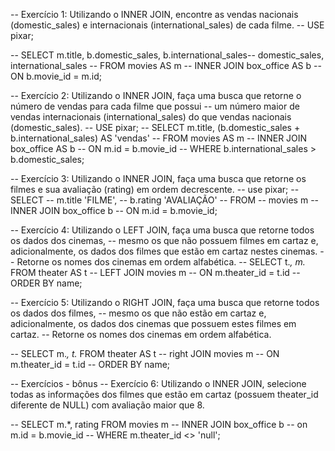 -- Exercício 1: Utilizando o INNER JOIN, encontre as vendas nacionais (domestic_sales) e internacionais (international_sales) de cada filme.
-- USE pixar;

-- SELECT m.title, b.domestic_sales, b.international_sales-- domestic_sales, international_sales 
-- FROM movies AS m
-- INNER JOIN box_office AS b
-- ON b.movie_id = m.id;

-- Exercício 2: Utilizando o INNER JOIN, faça uma busca que retorne o número de vendas para cada filme que possui 
-- um número maior de vendas internacionais (international_sales) do que vendas nacionais (domestic_sales).
-- USE pixar;
-- SELECT m.title, (b.domestic_sales + b.international_sales) AS 'vendas'
-- FROM movies AS m
-- INNER JOIN box_office AS b
-- ON m.id = b.movie_id
-- WHERE b.international_sales > b.domestic_sales;

-- Exercício 3: Utilizando o INNER JOIN, faça uma busca que retorne os filmes e sua avaliação (rating) em ordem decrescente.
-- use pixar;
-- SELECT 
-- 	m.title 'FILME',
--     b.rating 'AVALIAÇÃO'
-- FROM 
-- 	movies m
-- INNER JOIN box_office b 
-- ON m.id = b.movie_id;

-- Exercício 4: Utilizando o LEFT JOIN, faça uma busca que retorne todos os dados dos cinemas, 
-- mesmo os que não possuem filmes em cartaz e, adicionalmente, os dados dos filmes que estão em cartaz nestes cinemas. 
-- Retorne os nomes dos cinemas em ordem alfabética.
-- SELECT t.*, m.*  FROM theater AS t
-- LEFT JOIN movies m
-- ON m.theater_id = t.id
-- ORDER BY name;

-- Exercício 5: Utilizando o RIGHT JOIN, faça uma busca que retorne todos os dados dos filmes, 
-- mesmo os que não estão em cartaz e, adicionalmente, os dados dos cinemas que possuem estes filmes em cartaz. 
-- Retorne os nomes dos cinemas em ordem alfabética.

-- SELECT m.*, t.* FROM theater AS t
-- right JOIN movies m
-- ON m.theater_id = t.id
-- ORDER BY name;

-- Exercícios - bônus
-- Exercício 6: Utilizando o INNER JOIN, selecione todas as informações dos filmes que estão em cartaz (possuem theater_id diferente de NULL) com avaliação maior que 8.

-- SELECT m.*, rating FROM movies m
-- INNER JOIN box_office b
-- on m.id = b.movie_id
-- WHERE m.theater_id <> 'null';

